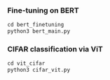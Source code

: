 ### Fine-tuning on BERT
```python
cd bert_finetuning
python3 bert_main.py
```

### CIFAR classification via ViT
```python
cd vit_cifar
python3 cifar_vit.py
```